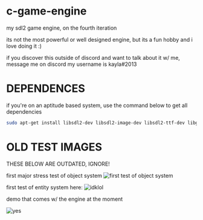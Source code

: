 # c-game-engine
my sdl2 game engine, on the fourth iteration 

its not the most powerful or well designed engine, but its a fun hobby and i love doing it :)

if you discover this outside of discord and want to talk about it w/ me, message me on discord
my username is kayla#2013

# DEPENDENCES

if you're on an aptitude based system, use the command below to get all dependencies

```bash
sudo apt-get install libsdl2-dev libsdl2-image-dev libsdl2-ttf-dev libglew-dev
```

# OLD TEST IMAGES
THESE BELOW ARE OUTDATED, IGNORE!

first major stress test of object system
![first test of object system](https://cdn.discordapp.com/attachments/594212045621035030/791334671845556234/unknown.png)

first test of entity system here:
![idklol](https://cdn.discordapp.com/attachments/594212045621035030/801850454207627315/Peek_2021-01-21_16-26.gif)

demo that comes w/ the engine at the moment

![yes](https://cdn.discordapp.com/attachments/629715847266697256/806695739925069874/Peek_2021-02-04_01-20.gif)
